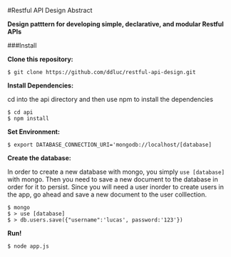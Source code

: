 #Restful API Design Abstract


**Design patttern for developing simple, declarative, and modular Restful APIs**

###Install 

**Clone this repository:**

```
$ git clone https://github.com/ddluc/restful-api-design.git
```

**Install Dependencies:** 

cd into the api directory and then use npm to install the dependencies

```
$ cd api
$ npm install
```

**Set Environment:**

```
$ export DATABASE_CONNECTION_URI='mongodb://localhost/[database]
```

**Create the database:**

In order to create a new database with mongo, you simply `use [database]` with mongo. Then you need to save a new document to the database in order for it to persist. Since you will need a user inorder to create users in the app, go ahead and save a new document to the user colllection. 

```
$ mongo
$ > use [database]
$ > db.users.save({"username":'lucas', password:'123'})
```

**Run!**

```
$ node app.js
```

